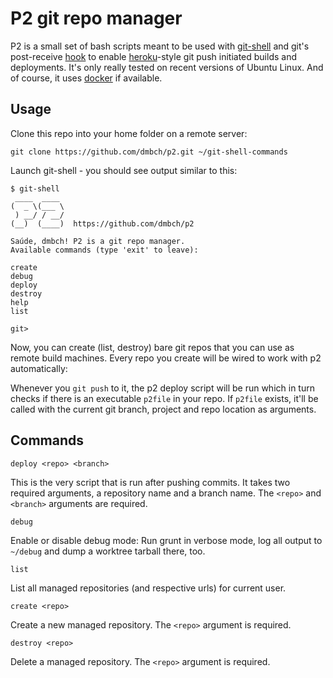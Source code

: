 # P2 git repo manager

P2 is a small set of bash scripts meant to be used with [git-shell][gs] and git's post-receive [hook][gh] to enable [heroku][hk]-style git push initiated builds and deployments. It's only really tested on recent versions of Ubuntu Linux. And of course, it uses [docker][dr] if available.


## Usage

Clone this repo into your home folder on a remote server:

```text
git clone https://github.com/dmbch/p2.git ~/git-shell-commands
```

Launch git-shell - you should see output similar to this:

```text
$ git-shell
 ____  ____
(  _ \(___ \
 ) __/ / __/
(__)  (____)  https://github.com/dmbch/p2

Saúde, dmbch! P2 is a git repo manager.
Available commands (type 'exit' to leave):

create
debug
deploy
destroy
help
list

git>
```


Now, you can create (list, destroy) bare git repos that you can use as remote build machines. Every repo you create will be wired to work with p2 automatically:

Whenever you `git push` to it, the p2 deploy script will be run which in turn checks if there is an executable `p2file` in your repo. If `p2file` exists, it'll be called with the current git branch, project and repo location as arguments.


## Commands

`deploy <repo> <branch>`

This is the very script that is run after pushing commits. It takes two required arguments, a repository name and a branch name. The `<repo>` and `<branch>` arguments are required.


`debug`

Enable or disable debug mode: Run grunt in verbose mode, log all output to `~/debug` and dump a worktree tarball there, too.


`list`

List all managed repositories (and respective urls) for current user.


`create <repo>`

Create a new managed repository. The `<repo>` argument is required.


`destroy <repo>`

Delete a managed repository. The `<repo>` argument is required.


[gs]: http://git-scm.com/docs/git-shell
[gh]: http://git-scm.com/book/en/v2/Customizing-Git-Git-Hooks
[hk]: https://devcenter.heroku.com/articles/git
[dr]: https://www.docker.com
